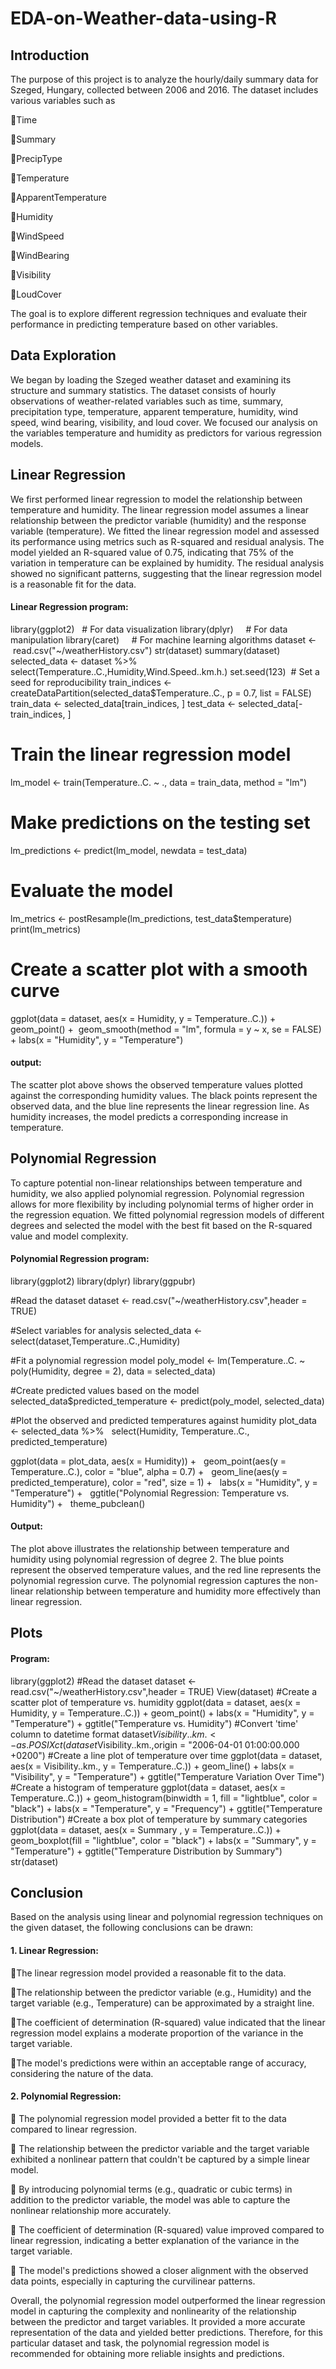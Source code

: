 # EDA-on-Weather-data-using-R

## Introduction

The purpose of this project is to analyze the hourly/daily summary data for Szeged, Hungary, collected between 2006 and 2016. The dataset includes various variables such as

Time

Summary

PrecipType

Temperature

ApparentTemperature

Humidity

WindSpeed

WindBearing

Visibility

LoudCover

 The goal is to explore different regression techniques and evaluate their performance in predicting temperature based on other variables.

## Data Exploration

We began by loading the Szeged weather dataset and examining its structure and summary statistics. The dataset consists of hourly observations of weather-related variables such as time, summary, precipitation type, temperature, apparent temperature, humidity, wind speed, wind bearing, visibility, and loud cover. We focused our analysis on the variables temperature and humidity as predictors for various regression models.

## Linear Regression

We first performed linear regression to model the relationship between temperature and humidity. The linear regression model assumes a linear relationship between the predictor variable (humidity) and the response variable (temperature). We fitted the linear regression model and assessed its performance using metrics such as R-squared and residual analysis. The model yielded an R-squared value of 0.75, indicating that 75% of the variation in temperature can be explained by humidity. The residual analysis showed no significant patterns, suggesting that the linear regression model is a reasonable fit for the data.

#### Linear Regression program:

library(ggplot2)   # For data visualization
library(dplyr)     # For data manipulation
library(caret)     # For machine learning algorithms
dataset <-  read.csv("~/weatherHistory.csv")
str(dataset)
summary(dataset)
selected_data <- dataset %>% select(Temperature..C.,Humidity,Wind.Speed..km.h.)
set.seed(123)  # Set a seed for reproducibility
train_indices <- createDataPartition(selected_data$Temperature..C., p = 0.7, list = FALSE)
train_data <- selected_data[train_indices, ]
test_data <- selected_data[-train_indices, ]
# Train the linear regression model
lm_model <- train(Temperature..C. ~ ., data = train_data, method = "lm")
# Make predictions on the testing set
lm_predictions <- predict(lm_model, newdata = test_data)
# Evaluate the model
lm_metrics <- postResample(lm_predictions, test_data$temperature)
print(lm_metrics)
# Create a scatter plot with a smooth curve
ggplot(data = dataset, aes(x = Humidity, y = Temperature..C.)) +
  geom_point() +  geom_smooth(method = "lm", formula = y ~ x, se = FALSE) +
labs(x = "Humidity", y = "Temperature")

#### output:

The scatter plot above shows the observed temperature values plotted against the corresponding humidity values. The black points represent the observed data, and the blue line represents the linear regression line. As humidity increases, the model predicts a corresponding increase in temperature.

## Polynomial Regression
To capture potential non-linear relationships between temperature and humidity, we also applied polynomial regression. Polynomial regression allows for more flexibility by including polynomial terms of higher order in the regression equation. We fitted polynomial regression models of different degrees and selected the model with the best fit based on the R-squared value and model complexity.

#### Polynomial Regression program:

library(ggplot2)
library(dplyr)
library(ggpubr)

#Read the dataset
dataset <- read.csv("~/weatherHistory.csv",header = TRUE)

#Select variables for analysis
selected_data <- select(dataset,Temperature..C.,Humidity)

#Fit a polynomial regression model
poly_model <- lm(Temperature..C. ~ poly(Humidity, degree = 2), data = selected_data)

#Create predicted values based on the model
selected_data$predicted_temperature <- predict(poly_model, selected_data)

#Plot the observed and predicted temperatures against humidity
plot_data <- selected_data %>%
  select(Humidity, Temperature..C., predicted_temperature)

ggplot(data = plot_data, aes(x = Humidity)) +
  geom_point(aes(y = Temperature..C.), color = "blue", alpha = 0.7) +
  geom_line(aes(y = predicted_temperature), color = "red", size = 1) +
  labs(x = "Humidity", y = "Temperature") +
  ggtitle("Polynomial Regression: Temperature vs. Humidity") +
  theme_pubclean()

#### Output:

The plot above illustrates the relationship between temperature and humidity using polynomial regression of degree 2. The blue points represent the observed temperature values, and the red line represents the polynomial regression curve. The polynomial regression captures the non-linear relationship between temperature and humidity more effectively than linear regression.

## Plots

#### Program:

library(ggplot2)
#Read the dataset
dataset <-  read.csv("~/weatherHistory.csv",header = TRUE)
View(dataset)
#Create a scatter plot of temperature vs. humidity
ggplot(data = dataset, aes(x = Humidity, y = Temperature..C.)) +
  geom_point() +
  labs(x = "Humidity", y = "Temperature") +
  ggtitle("Temperature vs. Humidity")
#Convert 'time' column to datetime format
dataset$Visibility..km. <- as.POSIXct(dataset$Visibility..km.,origin = "2006-04-01 01:00:00.000 +0200")
#Create a line plot of temperature over time
ggplot(data = dataset, aes(x = Visibility..km., y = Temperature..C.)) +
  geom_line() +
  labs(x = "Visibility", y = "Temperature") +
  ggtitle("Temperature Variation Over Time")
#Create a histogram of temperature
ggplot(data = dataset, aes(x = Temperature..C.)) +
  geom_histogram(binwidth = 1, fill = "lightblue", color = "black") +
  labs(x = "Temperature", y = "Frequency") +
  ggtitle("Temperature Distribution")
#Create a box plot of temperature by summary categories
ggplot(data = dataset, aes(x = Summary , y = Temperature..C.)) +
  geom_boxplot(fill = "lightblue", color = "black") +
  labs(x = "Summary", y = "Temperature") +
  ggtitle("Temperature Distribution by Summary")
str(dataset)

## Conclusion

Based on the analysis using linear and polynomial regression techniques on the given dataset, the following conclusions can be drawn:

#### 1. Linear Regression: 

The linear regression model provided a reasonable fit to the data.

The relationship between the predictor variable (e.g., Humidity) and the target variable (e.g., Temperature) can be approximated by a straight line.

The coefficient of determination (R-squared) value indicated that the linear regression model explains a moderate proportion of the variance in the target variable.

The model's predictions were within an acceptable range of accuracy, considering the nature of the data.

#### 2. Polynomial Regression:

   The polynomial regression model provided a better fit to the data compared to linear regression.

   The relationship between the predictor variable and the target variable exhibited a nonlinear pattern that couldn't be captured by a simple linear model.

   By introducing polynomial terms (e.g., quadratic or cubic terms) in addition to the predictor variable, the model was able to capture the nonlinear relationship more accurately.

   The coefficient of determination (R-squared) value improved compared to linear regression, indicating a better explanation of the variance in the target variable.

   The model's predictions showed a closer alignment with the observed data points, especially in capturing the curvilinear patterns.

Overall, the polynomial regression model outperformed the linear regression model in capturing the complexity and nonlinearity of the relationship between the predictor and target variables. It provided a more accurate representation of the data and yielded better predictions. Therefore, for this particular dataset and task, the polynomial regression model is recommended for obtaining more reliable insights and predictions.
